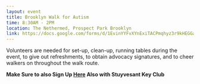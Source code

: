 ```yaml
---
layout: event
title: Brooklyn Walk for Autism
time: 8:30AM - 2PM
location: The Nethermed, Prospect Park Brooklyn
link: https://docs.google.com/forms/d/1EvinYYFvXYnExiTACPmqhyz3r9kHEGGaWi5W9KNfTPA/viewform
---
```

Volunteers are needed for set-up, clean-up, running tables during the event, to give out refreshments, to obtain advocacy signatures, and to cheer walkers on throughout the walk route.

**Make Sure to also Sign Up [Here](https://www.kintera.org/faf/volunteerRegNew/contactUs.asp?ievent=1094428&lis=1&kntae1094428=B016F87A7000456EB97E5E6A58BA091C) Also with Stuyvesant Key Club**
